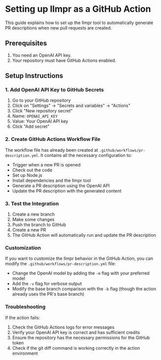 # Setting up llmpr as a GitHub Action

This guide explains how to set up the llmpr tool to automatically generate PR descriptions when new pull requests are created.

## Prerequisites

1. You need an OpenAI API key.
2. Your repository must have GitHub Actions enabled.

## Setup Instructions

### 1. Add OpenAI API Key to GitHub Secrets

1. Go to your GitHub repository
2. Click on "Settings" → "Secrets and variables" → "Actions"
3. Click "New repository secret"
4. Name: `OPENAI_API_KEY`
5. Value: Your OpenAI API key
6. Click "Add secret"

### 2. Create GitHub Actions Workflow File

The workflow file has already been created at `.github/workflows/pr-description.yml`. It contains all the necessary configuration to:

- Trigger when a new PR is opened
- Check out the code
- Set up Node.js
- Install dependencies and the llmpr tool
- Generate a PR description using the OpenAI API
- Update the PR description with the generated content

### 3. Test the Integration

1. Create a new branch
2. Make some changes
3. Push the branch to GitHub
4. Create a new PR
5. The GitHub Action will automatically run and update the PR description

### Customization

If you want to customize the llmpr behavior in the GitHub Action, you can modify the `.github/workflows/pr-description.yml` file:

- Change the OpenAI model by adding the `-m` flag with your preferred model
- Add the `-v` flag for verbose output
- Modify the base branch comparison with the `-b` flag (though the action already uses the PR's base branch)

### Troubleshooting

If the action fails:

1. Check the GitHub Actions logs for error messages
2. Verify your OpenAI API key is correct and has sufficient credits
3. Ensure the repository has the necessary permissions for the GitHub token
4. Check if the git diff command is working correctly in the action environment 